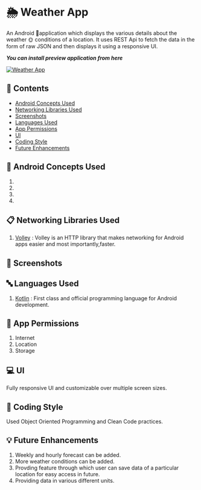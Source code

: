 # 🌦️ Weather App

An Android 📱application which displays the various details about the weather 🌞 conditions of a location.
It uses REST Api to fetch the data in the form of raw JSON and then displays it using a responsive UI.

_**You can install preview application from here**_

[![Weather App](https://img.shields.io/badge/Weather%20App-v1.0.0-brightgreen)]()

## 📜 Contents

* [Android Concepts Used]()
* [Networking Libraries Used]()
* [Screenshots]()
* [Languages Used]()
* [App Permissions]()
* [UI]()
* [Coding Style]()
* [Future Enhancements]()

## 📑 Android Concepts Used

1.
2.
3.
4.

## 📋 Networking Libraries Used

1. [Volley](https://developer.android.com/training/volley?hl=es-419) : Volley is an HTTP library that makes networking for Android apps easier and most importantly,faster.

## 📸 Screenshots

## 🔤 Languages Used

1. [Kotlin](https://kotlinlang.org/docs/home.html) : First class and official programming language for Android development.

## 🔐 App Permissions

1. Internet
2. Location
3. Storage

## 💻 UI

Fully responsive UI and customizable over multiple screen sizes.

## 📝 Coding Style

Used Object Oriented Programming and Clean Code practices.

## 💡 Future Enhancements

1. Weekly and hourly forecast can be added.
2. More weather conditions can be added.
3. Provding feature through which user can save data of a particular location for easy access in future.
4. Providing data in various different units.

